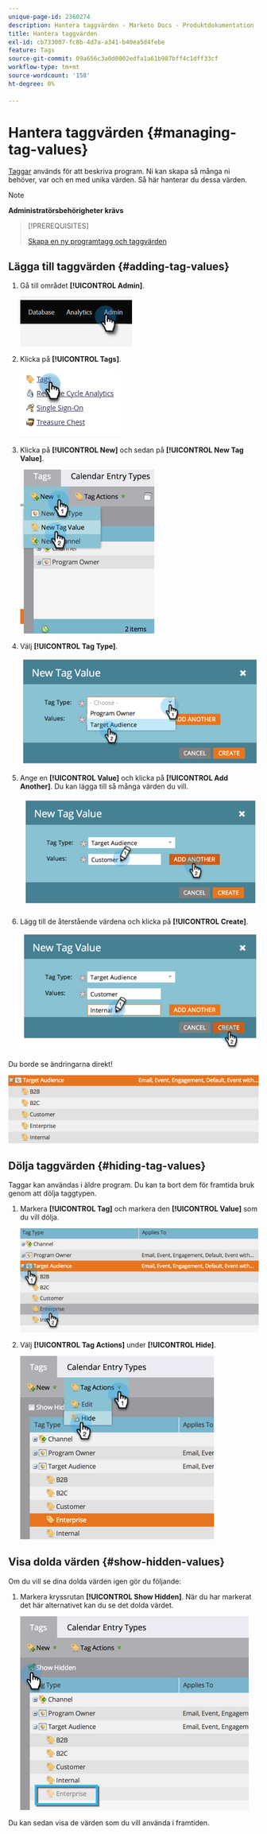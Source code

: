 ```yaml
---
unique-page-id: 2360274
description: Hantera taggvärden - Marketo Docs - Produktdokumentation
title: Hantera taggvärden
exl-id: cb733007-fc8b-4d7a-a341-b40ea5d4febe
feature: Tags
source-git-commit: 09a656c3a0d0002edfa1a61b987bff4c1dff33cf
workflow-type: tm+mt
source-wordcount: '158'
ht-degree: 0%

---
```


# Hantera taggvärden {#managing-tag-values}

[Taggar](/help/marketo/product-docs/core-marketo-concepts/programs/working-with-programs/understanding-tags.md) används för att beskriva program. Ni kan skapa så många ni behöver, var och en med unika värden. Så här hanterar du dessa värden.

>[!NOTE]
>
>**Administratörsbehörigheter krävs**

>[!PREREQUISITES]
>
>[Skapa en ny programtagg och taggvärden](/help/marketo/product-docs/administration/tags/create-a-new-program-tag-and-tag-values.md)

## Lägga till taggvärden {#adding-tag-values}

1. Gå till området **[!UICONTROL Admin]**.

   ![](assets/managing-tag-values-1.png)

1. Klicka på **[!UICONTROL Tags]**.

   ![](assets/managing-tag-values-2.png)

1. Klicka på **[!UICONTROL New]** och sedan på **[!UICONTROL New Tag Value]**.

   ![](assets/managing-tag-values-3.png)

1. Välj **[!UICONTROL Tag Type]**.

   ![](assets/managing-tag-values-4.png)

1. Ange en **[!UICONTROL Value]** och klicka på **[!UICONTROL Add Another]**. Du kan lägga till så många värden du vill.

   ![](assets/managing-tag-values-5.png)

1. Lägg till de återstående värdena och klicka på **[!UICONTROL Create]**.

   ![](assets/managing-tag-values-6.png)

Du borde se ändringarna direkt!

![](assets/managing-tag-values-7.png)

## Dölja taggvärden {#hiding-tag-values}

Taggar kan användas i äldre program. Du kan ta bort dem för framtida bruk genom att dölja taggtypen.

1. Markera **[!UICONTROL Tag]** och markera den **[!UICONTROL Value]** som du vill dölja.

   ![](assets/managing-tag-values-8.png)

1. Välj **[!UICONTROL Tag Actions]** under **[!UICONTROL Hide]**.

   ![](assets/managing-tag-values-9.png)

## Visa dolda värden {#show-hidden-values}

Om du vill se dina dolda värden igen gör du följande:

1. Markera kryssrutan **[!UICONTROL Show Hidden]**. När du har markerat det här alternativet kan du se det dolda värdet.

   ![](assets/managing-tag-values-10.png)

Du kan sedan visa de värden som du vill använda i framtiden.
